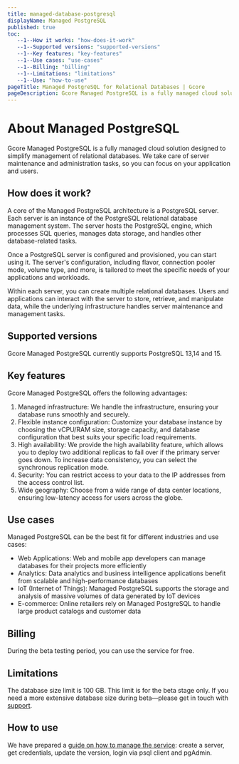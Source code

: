 ```yaml
---
title: managed-database-postgresql
displayName: Managed PostgreSQL
published: true
toc:
   --1--How it works: "how-does-it-work"
   --1--Supported versions: "supported-versions"
   --1--Key features: "key-features"
   --1--Use cases: "use-cases"
   --1--Billing: "billing"
   --1--Limitations: "limitations"
   --1--Use: "how-to-use"
pageTitle: Managed PostgreSQL for Relational Databases | Gcore
pageDescription: Gcore Managed PostgreSQL is a fully managed cloud solution designed to simplify management of relational databases.
---
```

# About Managed PostgreSQL

<a hred="https://gcore.com/cloud/managed-database-postgresql" target="_blank">Gcore Managed PostgreSQL</a> is a fully managed cloud solution designed to simplify management of relational databases. We take care of server maintenance and administration tasks, so you can focus on your application and users.

## How does it work?

A core of the Managed PostgreSQL architecture is a PostgreSQL server. Each server is an instance of the PostgreSQL relational database management system. The server hosts the PostgreSQL engine, which processes SQL queries, manages data storage, and handles other database-related tasks. 

Once a PostgreSQL server is configured and provisioned, you can start using it. The server's configuration, including flavor, connection pooler mode, volume type, and more, is tailored to meet the specific needs of your applications and workloads.

Within each server, you can create multiple relational databases. Users and applications can interact with the server to store, retrieve, and manipulate data, while the underlying infrastructure handles server maintenance and management tasks.

## Supported versions

Gcore Managed PostgreSQL currently supports PostgreSQL 13,14 and 15.

## Key features

Gcore Managed PostgreSQL offers the following advantages:

1. Managed infrastructure: We handle the infrastructure, ensuring your database runs smoothly and securely.
2. Flexible instance configuration: Customize your database instance by choosing the vCPU/RAM size, storage capacity, and database configuration that best suits your specific load requirements.
3. High availability: We provide the high availability feature, which allows you to deploy two additional replicas to fail over if the primary server goes down. To increase data consistency, you can select the synchronous replication mode.
4. Security: You can restrict access to your data to the IP addresses from the access control list. 
5. Wide geography: Choose from a wide range of data center locations, ensuring low-latency access for users across the globe.

## Use cases

Managed PostgreSQL can be the best fit for different industries and use cases: 

- Web Applications: Web and mobile app developers can manage databases for their projects more efficiently
- Analytics: Data analytics and business intelligence applications benefit from scalable and high-performance databases
- IoT (Internet of Things): Managed PostgreSQL supports the storage and analysis of massive volumes of data generated by IoT devices
- E-commerce: Online retailers rely on Managed PostgreSQL to handle large product catalogs and customer data

## Billing

During the beta testing period, you can use the service for free.

## Limitations

The database size limit is 100 GB. This limit is for the beta stage only. If you need a more extensive database size during beta—please get in touch with [support](mailto:support@gcore.com).

## How to use

We have prepared a <a href="https://gcore.com/docs/cloud/managed-database-postgresql/manage-postgresql-servers" target="_blank">guide on how to manage the service</a>: create a server, get credentials, update the version, login via psql client and pgAdmin.
